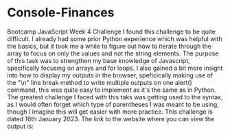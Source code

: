 # Console-Finances
Bootcamp JavaScript Week 4 Challenge 
I found this challenge to be quite difficult. I already had some prior Python experience which was helpful with the basics, but it took me a while to figure out how to iterate through the array to focus on only the values and not the string elements. The purpose of this task was to strengthen my base knowledge of Javascript, specifically focusing on arrays and for loops. I also gained a bit more insight into how to display my outputs in the browser, speficically making use of the "\n" line break method to write multiple outputs on one alert() command, this was quite easy to implement as it's the same as in Python. The greatest challenge I faced with this taks was getting used to the syntax, as I would often forget which type of parentheses I was meant to be using, though I imagine this will get easier with more practice. This challenge is dated 16th January 2023. The link to the website where you can view the output is:
